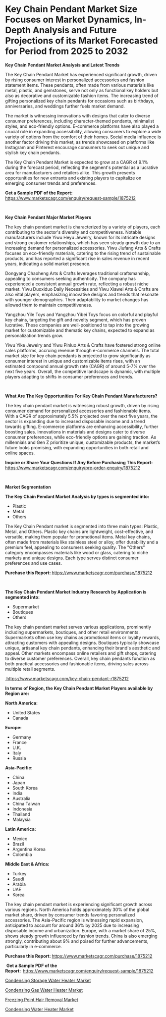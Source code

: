 <p><h1>Key Chain Pendant Market Size Focuses on Market Dynamics, In-Depth Analysis and Future Projections of its Market Forecasted for Period from 2025 to 2032</h1></p><p><strong>Key Chain Pendant Market Analysis and Latest Trends</strong></p>
<p><p>The Key Chain Pendant Market has experienced significant growth, driven by rising consumer interest in personalized accessories and fashion statement items. These pendants, often made from various materials like metal, plastic, and gemstones, serve not only as functional key holders but also as decorative and customizable fashion items. The increasing trend of gifting personalized key chain pendants for occasions such as birthdays, anniversaries, and weddings further fuels market demand.</p><p>The market is witnessing innovations with designs that cater to diverse consumer preferences, including character-themed pendants, minimalist styles, and eco-friendly options. E-commerce platforms have also played a crucial role in expanding accessibility, allowing consumers to explore a wide variety of options from the comfort of their homes. Social media influence is another factor driving this market, as trends showcased on platforms like Instagram and Pinterest encourage consumers to seek out unique and stylish key chain pendants.</p><p>The Key Chain Pendant Market is expected to grow at a CAGR of 9.1% during the forecast period, reflecting the segment's potential as a lucrative area for manufacturers and retailers alike. This growth presents opportunities for new entrants and existing players to capitalize on emerging consumer trends and preferences.</p></p>
<p><strong>Get a Sample PDF of the Report:&nbsp;</strong> <a href="https://www.marketscagr.com/enquiry/request-sample/1875212?utm_campaign=1944&utm_medium=2&utm_source=Github&utm_content=ia&utm_term=05042025&utm_id=key-chain-pendant">https://www.marketscagr.com/enquiry/request-sample/1875212</a></p>
<p>&nbsp;</p>
<p><strong>Key Chain Pendant Major Market Players</strong></p>
<p><p>The key chain pendant market is characterized by a variety of players, each contributing to the sector's diversity and competitiveness. Notable manufacturers include Yiwu Heyu Jewelry, known for its intricate designs and strong customer relationships, which has seen steady growth due to an increasing demand for personalized accessories. Yiwu Jiufang Arts & Crafts focuses on eco-friendly materials, catering to the rising trend of sustainable products, and has reported a significant rise in sales revenue in recent years, indicating a solid market presence.</p><p>Dongyang Chaoheng Arts & Crafts leverages traditional craftsmanship, appealing to consumers seeking authenticity. The company has experienced a consistent annual growth rate, reflecting a robust niche market. Yiwu Duoxiduo Daily Necessities and Yiwu Xiawei Arts & Crafts are also vital players, emphasizing innovative designs and trends that resonate with younger demographics. Their adaptability to market changes has allowed them to maintain competitiveness.</p><p>Yangzhou Yile Toys and Yangzhou Yibei Toys focus on colorful and playful key chains, targeting the gift and novelty segment, which has proven lucrative. These companies are well-positioned to tap into the growing market for customizable and thematic key chains, expected to expand as personalization trends grow.</p><p>Yiwu Yike Jewelry and Yiwu Pinluo Arts & Crafts have fostered strong online sales platforms, accruing revenue through e-commerce channels. The total market size for key chain pendants is projected to grow significantly as consumer interest in unique and customizable items rises, with an estimated compound annual growth rate (CAGR) of around 5-7% over the next five years. Overall, the competitive landscape is dynamic, with multiple players adapting to shifts in consumer preferences and trends.</p></p>
<p>&nbsp;</p>
<p><strong>What Are The Key Opportunities For Key Chain Pendant Manufacturers?</strong></p>
<p><p>The key chain pendant market is witnessing robust growth, driven by rising consumer demand for personalized accessories and fashionable items. With a CAGR of approximately 5.5% projected over the next five years, the sector is expanding due to increased disposable income and a trend towards gifting. E-commerce platforms are enhancing accessibility, further boosting sales. Innovations in materials and designs cater to diverse consumer preferences, while eco-friendly options are gaining traction. As millennials and Gen Z prioritize unique, customizable products, the market’s future looks promising, with expanding opportunities in both retail and online spaces.</p></p>
<p><strong>Inquire or Share Your Questions If Any Before Purchasing This Report:</strong> <a href="https://www.marketscagr.com/enquiry/pre-order-enquiry/1875212?utm_campaign=1944&utm_medium=2&utm_source=Github&utm_content=ia&utm_term=05042025&utm_id=key-chain-pendant">https://www.marketscagr.com/enquiry/pre-order-enquiry/1875212</a></p>
<p>&nbsp;</p>
<p><strong>Market Segmentation</strong></p>
<p><strong>The Key Chain Pendant Market Analysis by types is segmented into:</strong></p>
<p><ul><li>Plastic</li><li>Metal</li><li>Others</li></ul></p>
<p><p>The Key Chain Pendant market is segmented into three main types: Plastic, Metal, and Others. Plastic key chains are lightweight, cost-effective, and versatile, making them popular for promotional items. Metal key chains, often made from materials like stainless steel or alloy, offer durability and a premium feel, appealing to consumers seeking quality. The "Others" category encompasses materials like wood or glass, catering to niche markets and unique designs. Each type serves distinct consumer preferences and use cases.</p></p>
<p><strong>Purchase this Report:&nbsp;</strong><a href="https://www.marketscagr.com/purchase/1875212?utm_campaign=1944&utm_medium=2&utm_source=Github&utm_content=ia&utm_term=05042025&utm_id=key-chain-pendant">https://www.marketscagr.com/purchase/1875212</a></p>
<p>&nbsp;</p>
<p><strong>The Key Chain Pendant Market Industry Research by Application is segmented into:</strong></p>
<p><ul><li>Supermarket</li><li>Boutiques</li><li>Others</li></ul></p>
<p><p>The key chain pendant market serves various applications, prominently including supermarkets, boutiques, and other retail environments. Supermarkets often use key chains as promotional items or loyalty rewards, attracting customers with appealing designs. Boutiques typically showcase unique, artisanal key chain pendants, enhancing their brand's aesthetic and appeal. Other markets encompass online retailers and gift shops, catering to diverse customer preferences. Overall, key chain pendants function as both practical accessories and fashionable items, driving sales across multiple retail segments.</p></p>
<p><a href="https://www.marketscagr.com/key-chain-pendant-r1875212?utm_campaign=1944&utm_medium=2&utm_source=Github&utm_content=ia&utm_term=05042025&utm_id=key-chain-pendant">&nbsp;https://www.marketscagr.com/key-chain-pendant-r1875212</a></p>
<p><strong>In terms of Region, the Key Chain Pendant Market Players available by Region are:</strong></p>
<p>
    <p> <strong> North America: </strong>
        <ul>
            <li>United States</li>
            <li>Canada</li>
        </ul>
        </p> 
    <p> <strong> Europe: </strong>
        <ul>
            <li>Germany</li>
            <li>France</li>
            <li>U.K.</li>
            <li>Italy</li>
            <li>Russia</li>
        </ul>
        </p> 
    <p> <strong> Asia-Pacific: </strong>
        <ul>
            <li>China</li>
            <li>Japan</li>
            <li>South Korea</li>
            <li>India</li>
            <li>Australia</li>
            <li>China Taiwan</li>
            <li>Indonesia</li>
            <li>Thailand</li>
            <li>Malaysia</li>
        </ul>
        </p> 
    <p> <strong> Latin America: </strong>
        <ul>
            <li>Mexico</li>
            <li>Brazil</li>
            <li>Argentina Korea</li>
            <li>Colombia</li>
        </ul>
        </p> 
    <p> <strong> Middle East & Africa: </strong>
        <ul>
            <li>Turkey</li>
            <li>Saudi</li>
            <li>Arabia</li>
            <li>UAE</li>
            <li>Korea</li>
        </ul>
    </p>
    </p>
<p><p>The key chain pendant market is experiencing significant growth across various regions. North America holds approximately 30% of the global market share, driven by consumer trends favoring personalized accessories. The Asia-Pacific region is witnessing rapid expansion, anticipated to account for around 36% by 2025 due to increasing disposable income and urbanization. Europe, with a market share of 25%, shows steady growth influenced by fashion trends. China is also emerging strongly, contributing about 9% and poised for further advancements, particularly in e-commerce.</p></p>
<p><strong>Purchase this Report: </strong><a href="https://www.marketscagr.com/purchase/1875212?utm_campaign=1944&utm_medium=2&utm_source=Github&utm_content=ia&utm_term=05042025&utm_id=key-chain-pendant">https://www.marketscagr.com/purchase/1875212</a></p>
<p>&nbsp;<strong>Get a Sample PDF of the Report:&nbsp;&nbsp;</strong><a href="https://www.marketscagr.com/enquiry/request-sample/1875212?utm_campaign=1944&utm_medium=2&utm_source=Github&utm_content=ia&utm_term=05042025&utm_id=key-chain-pendant">https://www.marketscagr.com/enquiry/request-sample/1875212</a></p>
<p><strong></strong></p>
<p><p><a href="https://github.com/Chiragrp22/Market-Research-Report-List-7/blob/main/condensing-storage-water-heater-market.md?utm_campaign=1944&utm_medium=2&utm_source=Github&utm_content=ia&utm_term=05042025&utm_id=key-chain-pendant">Condensing Storage Water Heater Market</a></p><p><a href="https://github.com/kreilkoffas4/Market-Research-Report-List-1/blob/main/condensing-gas-water-heater-market.md?utm_campaign=1944&utm_medium=2&utm_source=Github&utm_content=ia&utm_term=05042025&utm_id=key-chain-pendant">Condensing Gas Water Heater Market</a></p><p><a href="https://github.com/MarciaRunte/Market-Research-Report-List-2/blob/main/freezing-point-hair-removal-market.md?utm_campaign=1944&utm_medium=2&utm_source=Github&utm_content=ia&utm_term=05042025&utm_id=key-chain-pendant">Freezing Point Hair Removal Market</a></p><p><a href="https://github.com/darouthiamnl/Market-Research-Report-List-1/blob/main/condensing-water-heater-market.md?utm_campaign=1944&utm_medium=2&utm_source=Github&utm_content=ia&utm_term=05042025&utm_id=key-chain-pendant">Condensing Water Heater Market</a></p></p>